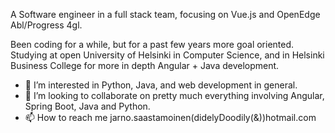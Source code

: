 A Software engineer in a full stack team, focusing on Vue.js and OpenEdge Abl/Progress 4gl.

Been coding for a while, but for a past few years more goal oriented. Studying at open University of Helsinki in Computer Science, and in Helsinki Business College for more in depth Angular + Java development.

- 👀 I’m interested in Python, Java, and web development in general.
- 💞️ I’m looking to collaborate on pretty much everything involving Angular, Spring Boot, Java and Python.
- 📫 How to reach me jarno.saastamoinen(didelyDoodily(&))hotmail.com

<!---
SJarno/SJarno is a ✨ special ✨ repository because its `README.md` (this file) appears on your GitHub profile.
You can click the Preview link to take a look at your changes.
--->
